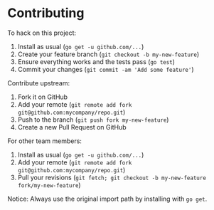 # Contributing

To hack on this project:

1. Install as usual (`go get -u github.com/...`)
2. Create your feature branch (`git checkout -b my-new-feature`)
3. Ensure everything works and the tests pass (`go test`)
4. Commit your changes (`git commit -am 'Add some feature'`)

Contribute upstream:

1. Fork it on GitHub
2. Add your remote (`git remote add fork git@github.com:mycompany/repo.git`)
3. Push to the branch (`git push fork my-new-feature`)
4. Create a new Pull Request on GitHub

For other team members:

1. Install as usual (`go get -u github.com/...`)
2. Add your remote (`git remote add fork git@github.com:mycompany/repo.git`)
3. Pull your revisions (`git fetch; git checkout -b my-new-feature fork/my-new-feature`)

Notice: Always use the original import path by installing with `go get`.
